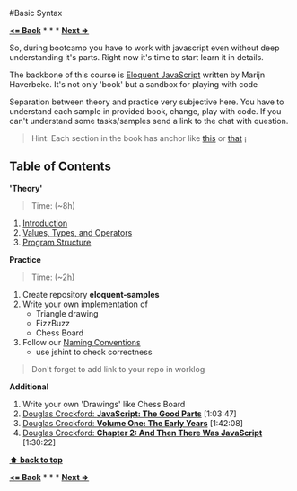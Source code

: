 #Basic Syntax

**[<= Back](../bootcamp/tools-for-development.md)**		*	*	*	**[Next =>](functions-and-data-structures.md)**

So, during bootcamp you have to work with javascript even without deep understanding
it's parts. Right now it's time to start learn it in details.

The backbone of this course is [Eloquent JavaScript](http://eloquentjavascript.net/) written by Marijn Haverbeke. It's not only 'book' but a sandbox for playing with code

Separation between theory and practice very subjective here. You have to understand
each sample in provided book, change, play with code. If you can't
understand some tasks/samples send a link to the chat with question.

>Hint: Each section in the book has anchor like [this](http://eloquentjavascript.net/03_functions.html#p_hkFlscMSbe) or [that](http://eloquentjavascript.net/03_functions.html#c_MhQVBHC9xI) 
                                              ¡

## Table of Contents

**'Theory'**

> Time: (~8h)

1. [Introduction](http://eloquentjavascript.net/00_intro.html)
1. [Values, Types, and Operators](http://eloquentjavascript.net/01_values.html)
1. [Program Structure](http://eloquentjavascript.net/02_program_structure.html)

**Practice**

>Time: (~2h)


1. Create repository **eloquent-samples**
2. Write your own implementation of
	* Triangle drawing
	* FizzBuzz 
	* Chess Board 
3. Follow our [Naming Conventions](https://github.com/airbnb/javascript)
	* use jshint to check correctness

> Don't forget to add link to your repo in worklog

**Additional**

1. Write your own 'Drawings' like Chess Board
1. [Douglas Crockford: **JavaScript: The Good Parts**](https://www.youtube.com/watch?v=hQVTIJBZook) [1:03:47]
1. [Douglas Crockford: **Volume One: The Early Years**](https://www.youtube.com/watch?v=JxAXlJEmNMg) [1:42:08]
1. [Douglas Crockford: **Chapter 2: And Then There Was JavaScript**](https://www.youtube.com/watch?v=RO1Wnu-xKoY) [1:30:22]

**[⬆ back to top](#table-of-contents)**

**[<= Back](../bootcamp/tools-for-development.md)**		*	*	*	**[Next =>](functions-and-data-structures.md)**





